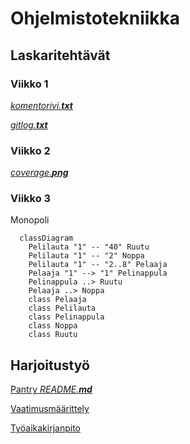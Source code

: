 # Ohjelmistotekniikka

## Laskaritehtävät

### Viikko 1

[*komentorivi.__txt__*](https://github.com/RedFoxFinn/ot-harjoitustyo/blob/main/laskarit/viikko1/komentorivi.txt)

[*gitlog.__txt__*](https://github.com/RedFoxFinn/ot-harjoitustyo/blob/main/laskarit/viikko1/gitlog.txt)

### Viikko 2

[*coverage.__png__*](https://github.com/RedFoxFinn/ot-harjoitustyo/blob/main/laskarit/viikko2/coverage.png)

### Viikko 3

Monopoli

```mermaid
  classDiagram
    Pelilauta "1" -- "40" Ruutu
    Pelilauta "1" -- "2" Noppa
    Pelilauta "1" -- "2..8" Pelaaja
    Pelaaja "1" --> "1" Pelinappula
    Pelinappula ..> Ruutu
    Pelaaja ..> Noppa
    class Pelaaja
    class Pelilauta
    class Pelinappula
    class Noppa
    class Ruutu

```

## Harjoitustyö

[Pantry *README.__md__*](https://github.com/RedFoxFinn/ot-harjoitustyo/blob/main/pantry/README.md)

[Vaatimusmäärittely](https://github.com/RedFoxFinn/ot-harjoitustyo/blob/main/pantry/documentation/software_requirements_specification.md)

[Työaikakirjanpito](https://github.com/RedFoxFinn/ot-harjoitustyo/blob/main/pantry/documentation/working_time.md)